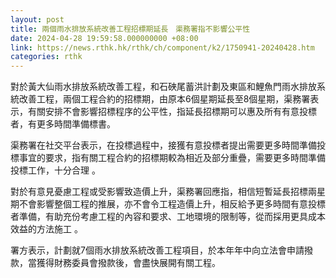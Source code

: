 ```yaml
---
layout: post
title: 兩個雨水排放系統改善工程招標期延長　渠務署指不影響公平性
date: 2024-04-28 19:59:58.000000000 +08:00
link: https://news.rthk.hk/rthk/ch/component/k2/1750941-20240428.htm
categories: rthk
---
```


對於黃大仙雨水排放系統改善工程，和石硤尾蓄洪計劃及東區和鯉魚門雨水排放系統改善工程，兩個工程合約的招標期，由原本6個星期延長至8個星期，渠務署表示，有關安排不會影響招標程序的公平性，指延長招標期可以惠及所有有意投標者，有更多時間準備標書。

渠務署在社交平台表示，在投標過程中，接獲有意投標者提出需要更多時間準備投標事宜的要求，指有關工程合約的招標期較為相近及部分重疊，需要更多時間準備投標工作，十分合理 。

對於有意見憂慮工程或受影響致造價上升，渠務署回應指，相信短暫延長招標兩星期不會影響整個工程的推展，亦不會令工程造價上升，相反給予更多時間有意投標者準備，有助充份考慮工程的內容和要求、工地環境的限制等，從而採用更具成本效益的方法施工 。

署方表示，計劃就7個雨水排放系統改善工程項目，於本年年中向立法會申請撥款，當獲得財務委員會撥款後，會盡快展開有關工程。
